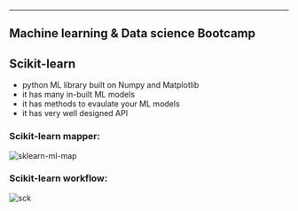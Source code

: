 ----------------------------------------
Machine learning & Data science Bootcamp
----------------------------------------

## Scikit-learn

* python ML library built on Numpy and Matplotlib
* it has many in-built ML models
* it has methods to evaulate your ML models
* it has very well designed API

### Scikit-learn mapper:

![sklearn-ml-map](https://user-images.githubusercontent.com/74961891/175296124-1816827f-29cc-46ac-a137-3959ccd466b8.png)

### Scikit-learn workflow:

![sck](https://user-images.githubusercontent.com/74961891/175296432-317e85fc-599c-4776-ae41-006792952da7.png)


